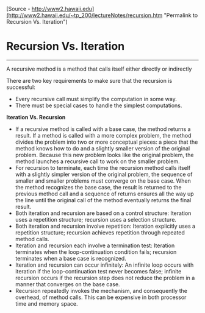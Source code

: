 
[Source - http://www2.hawaii.edu](http://www2.hawaii.edu/~tp_200/lectureNotes/recursion.htm "Permalink to Recursion Vs. Iteration")

# Recursion Vs. Iteration

** **

A recursive method is a method that calls itself either directly or indirectly

There are two key requirements to make sure that the recursion is successful:

* Every recursive call must simplify the computation in some way.
* There must be special cases to handle the simplest computations.

**Iteration Vs. Recursion**

* If a recursive method is called with a base case, the method returns a result. If a method is called with a more complex problem, the method divides the problem into two or more conceptual pieces: a piece that the method knows how to do and a slightly smaller version of the original problem. Because this new problem looks like the original problem, the method launches a recursive call to work on the smaller problem.
* For recursion to terminate, each time the recursion method calls itself with a slightly simpler version of the original problem, the sequence of smaller and smaller problems must converge on the base case. When the method recognizes the base case, the result is returned to the previous method call and a sequence of returns ensures all the way up the line until the original call of the method eventually returns the final result.
* Both iteration and recursion are based on a control structure: Iteration uses a repetition structure; recursion uses a selection structure.
* Both iteration and recursion involve repetition: Iteration explicitly uses a repetition structure; recursion achieves repetition through repeated method calls.
* Iteration and recursion each involve a termination test: Iteration terminates when the loop-continuation condition fails; recursion terminates when a base case is recognized.
* Iteration and recursion can occur infinitely: An infinite loop occurs with iteration if the loop-continuation test never becomes false; infinite recursion occurs if the recursion step does not reduce the problem in a manner that converges on the base case.
* Recursion repeatedly invokes the mechanism, and consequently the overhead, of method calls. This can be expensive in both processor time and memory space.

  